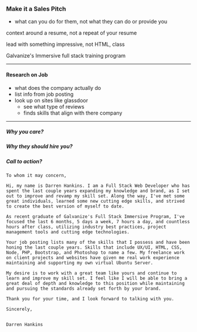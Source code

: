 ### Make it a Sales Pitch
  - what can you do for them, not what they can do or provide you

context around a resume, not a repeat of your resume

lead with something impressive, not HTML, class

Galvanize's Immersive full stack training program

---

#### Research on Job

- what does the company actually do
- list info from job posting
- look up on sites like glassdoor
  - see what type of reviews
  - finds skills that align with there company

---

##### Why you care?


##### Why they should hire you?


##### Call to action?

```
To whom it may concern,

Hi, my name is Darren Hankins. I am a Full Stack Web Developer who has spent the last couple years expanding my knowledge and brand, as I set out to improve and revamp my skill set. Along the way, I've met some great individuals, learned some new cutting edge skills, and strived to create the best version of myself to date.

As recent graduate of Galvanize's Full Stack Immersive Program, I've focused the last 6 months, 5 days a week, 7 hours a day, and countless hours after class, utilizing industry best practices, project management tools and cutting edge technologies.

Your job posting lists many of the skills that I possess and have been honing the last couple years. Skills that include UX/UI, HTML, CSS, Node, PHP, Bootstrap, and Photoshop to name a few. My freelance work on client projects and websites have given me real work experience maintaining and supporting my own virtual Ubuntu Server.

My desire is to work with a great team like yours and continue to learn and improve my skill set. I feel like I will be able to bring a great deal of depth and knowledge to this position while maintaining and pursuing the standards already set forth by your brand.

Thank you for your time, and I look forward to talking with you.

Sincerely,


Darren Hankins

```
